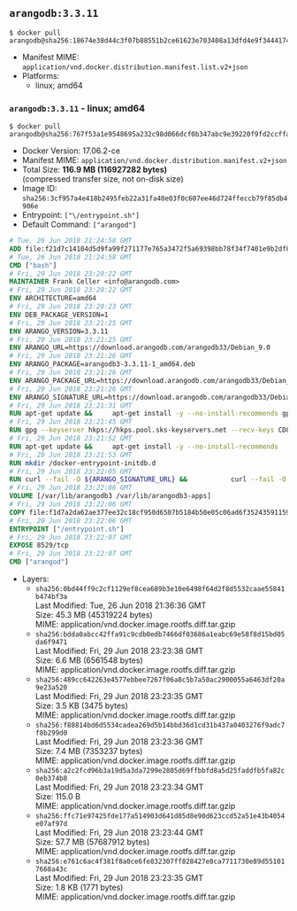 ## `arangodb:3.3.11`

```console
$ docker pull arangodb@sha256:18674e38d44c3f07b88551b2ce61623e703408a13dfd4e9f3444174aab41bd99
```

-	Manifest MIME: `application/vnd.docker.distribution.manifest.list.v2+json`
-	Platforms:
	-	linux; amd64

### `arangodb:3.3.11` - linux; amd64

```console
$ docker pull arangodb@sha256:767f53a1e9548695a232c98d066dcf0b347abc9e39220f9fd2ccffac6348c0ab
```

-	Docker Version: 17.06.2-ce
-	Manifest MIME: `application/vnd.docker.distribution.manifest.v2+json`
-	Total Size: **116.9 MB (116927282 bytes)**  
	(compressed transfer size, not on-disk size)
-	Image ID: `sha256:3cf957a4e418b2495feb22a31fa40e03f0c607ee46d724ffeccb79f85db4906e`
-	Entrypoint: `["\/entrypoint.sh"]`
-	Default Command: `["arangod"]`

```dockerfile
# Tue, 26 Jun 2018 21:24:58 GMT
ADD file:f21d7c14104d5d9fa99f271177e765a3472f5a69398bb78f34f7401e9b2df837 in / 
# Tue, 26 Jun 2018 21:24:58 GMT
CMD ["bash"]
# Fri, 29 Jun 2018 23:20:22 GMT
MAINTAINER Frank Celler <info@arangodb.com>
# Fri, 29 Jun 2018 23:20:22 GMT
ENV ARCHITECTURE=amd64
# Fri, 29 Jun 2018 23:20:23 GMT
ENV DEB_PACKAGE_VERSION=1
# Fri, 29 Jun 2018 23:21:25 GMT
ENV ARANGO_VERSION=3.3.11
# Fri, 29 Jun 2018 23:21:25 GMT
ENV ARANGO_URL=https://download.arangodb.com/arangodb33/Debian_9.0
# Fri, 29 Jun 2018 23:21:26 GMT
ENV ARANGO_PACKAGE=arangodb3-3.3.11-1_amd64.deb
# Fri, 29 Jun 2018 23:21:26 GMT
ENV ARANGO_PACKAGE_URL=https://download.arangodb.com/arangodb33/Debian_9.0/amd64/arangodb3-3.3.11-1_amd64.deb
# Fri, 29 Jun 2018 23:21:26 GMT
ENV ARANGO_SIGNATURE_URL=https://download.arangodb.com/arangodb33/Debian_9.0/amd64/arangodb3-3.3.11-1_amd64.deb.asc
# Fri, 29 Jun 2018 23:21:31 GMT
RUN apt-get update &&     apt-get install -y --no-install-recommends gpg dirmngr     &&     rm -rf /var/lib/apt/lists/*
# Fri, 29 Jun 2018 23:21:45 GMT
RUN gpg --keyserver hkps://hkps.pool.sks-keyservers.net --recv-keys CD8CB0F1E0AD5B52E93F41E7EA93F5E56E751E9B
# Fri, 29 Jun 2018 23:21:52 GMT
RUN apt-get update &&     apt-get install -y --no-install-recommends         libjemalloc1         ca-certificates         pwgen         curl     &&     rm -rf /var/lib/apt/lists/*
# Fri, 29 Jun 2018 23:21:53 GMT
RUN mkdir /docker-entrypoint-initdb.d
# Fri, 29 Jun 2018 23:22:05 GMT
RUN curl --fail -O ${ARANGO_SIGNATURE_URL} &&           curl --fail -O ${ARANGO_PACKAGE_URL} &&             gpg --verify ${ARANGO_PACKAGE}.asc &&     (echo arangodb3 arangodb3/password password test | debconf-set-selections) &&     (echo arangodb3 arangodb3/password_again password test | debconf-set-selections) &&     DEBIAN_FRONTEND="noninteractive" dpkg -i ${ARANGO_PACKAGE} &&     rm -rf /var/lib/arangodb3/* &&     sed -ri         -e 's!127\.0\.0\.1!0.0.0.0!g'         -e 's!^(file\s*=).*!\1 -!'         -e 's!^\s*uid\s*=.*!!'         /etc/arangodb3/arangod.conf     && chgrp 0 /var/lib/arangodb3 /var/lib/arangodb3-apps     && chmod 775 /var/lib/arangodb3 /var/lib/arangodb3-apps     &&     rm -f ${ARANGO_PACKAGE}*
# Fri, 29 Jun 2018 23:22:06 GMT
VOLUME [/var/lib/arangodb3 /var/lib/arangodb3-apps]
# Fri, 29 Jun 2018 23:22:06 GMT
COPY file:f1d7a2da62ae377ee32c18cf950d6507b5184b50e05c06ad6f35243591159860 in /entrypoint.sh 
# Fri, 29 Jun 2018 23:22:06 GMT
ENTRYPOINT ["/entrypoint.sh"]
# Fri, 29 Jun 2018 23:22:07 GMT
EXPOSE 8529/tcp
# Fri, 29 Jun 2018 23:22:07 GMT
CMD ["arangod"]
```

-	Layers:
	-	`sha256:0bd44ff9c2cf1129ef8cea689b3e10e6498f64d2f8d5532caae55841b474bf3a`  
		Last Modified: Tue, 26 Jun 2018 21:36:36 GMT  
		Size: 45.3 MB (45319224 bytes)  
		MIME: application/vnd.docker.image.rootfs.diff.tar.gzip
	-	`sha256:bdda0abcc42ffa91c9cdb0edb7466df03686a1eabc69e58f8d15bd05da6f9471`  
		Last Modified: Fri, 29 Jun 2018 23:23:38 GMT  
		Size: 6.6 MB (6561548 bytes)  
		MIME: application/vnd.docker.image.rootfs.diff.tar.gzip
	-	`sha256:489cc642263e4577ebbee7267f06a8c5b7a50ac2900055a6463df20a9e23a520`  
		Last Modified: Fri, 29 Jun 2018 23:23:35 GMT  
		Size: 3.5 KB (3475 bytes)  
		MIME: application/vnd.docker.image.rootfs.diff.tar.gzip
	-	`sha256:f88814bd6d5534cadea269d5b14bbd36d1cd31b437a0403276f9adc7f8b299d0`  
		Last Modified: Fri, 29 Jun 2018 23:23:36 GMT  
		Size: 7.4 MB (7353237 bytes)  
		MIME: application/vnd.docker.image.rootfs.diff.tar.gzip
	-	`sha256:a2c2fcd96b3a19d5a3da7299e2805d69ffbbfd8a5d25faddfb5fa82c0eb374b8`  
		Last Modified: Fri, 29 Jun 2018 23:23:34 GMT  
		Size: 115.0 B  
		MIME: application/vnd.docker.image.rootfs.diff.tar.gzip
	-	`sha256:ffc71e97425fde177a514903d641d85d8e90d623ccd52a51e43b4054e07af97d`  
		Last Modified: Fri, 29 Jun 2018 23:23:44 GMT  
		Size: 57.7 MB (57687912 bytes)  
		MIME: application/vnd.docker.image.rootfs.diff.tar.gzip
	-	`sha256:e761c6ac4f381f8a0ce6fe832307ff828427e8ca7711730e89d551017668a43c`  
		Last Modified: Fri, 29 Jun 2018 23:23:35 GMT  
		Size: 1.8 KB (1771 bytes)  
		MIME: application/vnd.docker.image.rootfs.diff.tar.gzip
